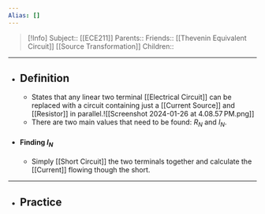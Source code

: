 ```yaml
---
Alias: []
---
```

> [!Info]
> Subject:: [[ECE211]]
> Parents:: 
> Friends:: [[Thevenin Equivalent Circuit]] [[Source Transformation]]
> Children:: 
---
- ## Definition
	- States that any linear two terminal [[Electrical Circuit]] can be replaced with a circuit containing just a [[Current Source]] and [[Resistor]] in parallel.![[Screenshot 2024-01-26 at 4.08.57 PM.png]]
	- There are two main values that need to be found: $R_{N}$ and $I_{N}$.
- #### Finding $I_{N}$
	- Simply [[Short Circuit]] the two terminals together and calculate the [[Current]] flowing though the short.
	  
---
- ## Practice